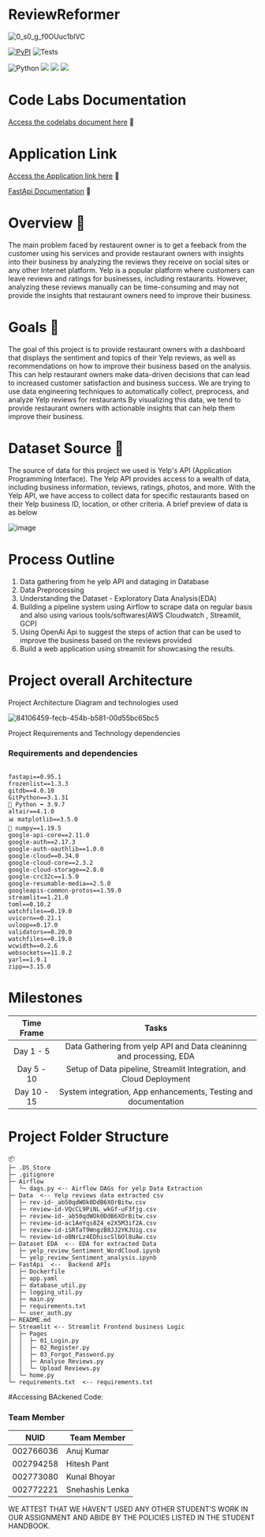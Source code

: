 # ReviewReformer


![0_s0_g_f0OUuc1blVC](https://user-images.githubusercontent.com/114544202/235055460-06eb1bc9-4a2d-4d49-96e5-e0caeae8f6fb.jpg)


[![PyPI](https://img.shields.io/pypi/pyversions/locust.svg)](https://pypi.org/project/locust/)
![Tests](https://github.com/kshitijzutshi/DAMG7245-Final-Project/actions/workflows/testing_workflow.yml/badge.svg)

![Python](https://img.shields.io/badge/python-3670A0?style=for-the-badge&logo=python&logoColor=ffdd54)
![](https://img.shields.io/badge/Google_Cloud-4285F4?style=for-the-badge&logo=google-cloud&logoColor=white)
![](https://img.shields.io/badge/GitHub_Actions-2088FF?style=for-the-badge&logo=github-actions&logoColor=white)
![](https://img.shields.io/badge/Streamlit-FF4B4B?style=for-the-badge&logo=Streamlit&logoColor=white)

# Code Labs Documentation

[Access the codelabs document here]() 🚀





# Application Link

[Access the Application link here]() 🚀


[FastApi Documentation](http://bigdata7245-finalproject.ue.r.appspot.com/docs) 🚀


# Overview 📝

The main problem faced by restaurent owner is to get a feeback from the customer using his services and  provide restaurant owners with insights into their business by analyzing the reviews they receive on social sites or any other Internet platform. Yelp is a popular platform where customers can leave reviews and ratings for businesses, including restaurants. However, analyzing these reviews manually can be time-consuming and may not provide the insights that restaurant owners need to improve their business.

# Goals 🎯
The goal of this project is to provide restaurant owners with a dashboard that displays the sentiment and topics of their Yelp reviews, as well as recommendations on how to improve their business based on the analysis. This can help restaurant owners make data-driven decisions that can lead to increased customer satisfaction and business success. We are trying to use data engineering techniques to automatically collect, preprocess, and analyze Yelp reviews for restaurants
By visualizing this data, we tend to provide restaurant owners with actionable insights that can help them improve their business.


# Dataset Source 🔦

The source of data for this project we used is Yelp's API (Application Programming Interface). The Yelp API provides access to a wealth of data, including business information, reviews, ratings, photos, and more. With the Yelp API, we have access to  collect data for specific restaurants based on their Yelp business ID, location, or other criteria. A brief preview of data is as below


![image](https://user-images.githubusercontent.com/114544202/235063605-c99417bb-9205-4b04-bf83-c22a838af154.png)


# Process Outline

1. Data gathering from he yelp API and dataging in Database
2. Data Preprocessing   
3. Understanding the Dataset - Exploratory Data Analysis(EDA)
4. Building a pipeline system using Airflow to scrape data on regular basis and also using various tools/softwares(AWS Cloudwatch , Streamlit, GCP)
5. Using OpenAi Api to suggest the steps of action that can be used to improve the business based on the reviews provided
6. Build a web application using streamlit for showcasing the results.


# Project overall Architecture

Project Architecture Diagram and technologies used




![84106459-fecb-454b-b581-00d55bc65bc5](https://user-images.githubusercontent.com/114544202/235215628-5d4b8169-da9f-4379-aec2-bdcf90d97a3f.png)


Project Requirements and Technology dependencies

### Requirements and dependencies

```

fastapi==0.95.1
frozenlist==1.3.3
gitdb==4.0.10
GitPython==3.1.31
🐍 Python ➡ 3.9.7
altair==4.1.0
📊 matplotlib==3.5.0
🔢 numpy==1.19.5
google-api-core==2.11.0
google-auth==2.17.3
google-auth-oauthlib==1.0.0
google-cloud==0.34.0
google-cloud-core==2.3.2
google-cloud-storage==2.8.0
google-crc32c==1.5.0
google-resumable-media==2.5.0
googleapis-common-protos==1.59.0
streamlit==1.21.0
toml==0.10.2
watchfiles==0.19.0
uvicorn==0.21.1
uvloop==0.17.0
validators==0.20.0
watchfiles==0.19.0
wcwidth==0.2.6
websockets==11.0.2
yarl==1.9.1
zipp==3.15.0
```



# Milestones

| Time Frame  | Tasks                                                               |
|:-----------:|:-------------------------------------------------------------------:|
| Day 1 - 5   | Data Gathering from yelp API and Data cleaninng and processing, EDA                               |
| Day 5 - 10  | Setup of Data pipeline, Streamlit Integration, and Cloud Deployment |
| Day 10 - 15 | System integration, App enhancements, Testing and documentation     |



# Project Folder Structure


```
📦 
├─ .DS_Store
├─ .gitignore
├─ Airflow  
│  └─ dags.py <-- Airflow DAGs for yelp Data Extraction
├─ Data  <-- Yelp reviews data extracted csv
│  ├─ rev-id-_ab50qdWOk0DdB6XOrBitw.csv
│  ├─ review-id-VQcCL9PiNL_wkGf-uF3fjg.csv
│  ├─ review-id-_ab50qdWOk0DdB6XOrBitw.csv
│  ├─ review-id-ac1AeYqs8Z4_e2X5M3if2A.csv
│  ├─ review-id-iSRTaT9WngzB8JJ2YKJUig.csv
│  └─ review-id-oBNrLz4EDhiscSlbOl8uAw.csv
├─ Dataset EDA  <-- EDA for extracted Data
│  ├─ yelp_review_Sentiment_WordCloud.ipynb
│  └─ yelp_review_Sentiment_analysis.ipynb
├─ FastApi  <--  Backend APIs
│  ├─ Dockerfile
│  ├─ app.yaml
│  ├─ database_util.py
│  ├─ logging_util.py
│  ├─ main.py
│  ├─ requirements.txt
│  └─ user_auth.py
├─ README.md
├─ Streamlit <-- Streamlit Frontend business Logic
│  ├─ Pages
│  │  ├─ 01_Login.py
│  │  ├─ 02_Register.py
│  │  ├─ 03_Forgot_Password.py
│  │  ├─ Analyse Reviews.py
│  │  └─ Upload Reviews.py
│  └─ home.py
└─ requirements.txt  <-- requirements.txt
```

#Accessing BAckened Code: 





### Team Member

| NUID | Team Member       |
|:-----:|---------------|
| 002766036       | Anuj Kumar |
| 002794258      |  Hitesh  Pant            |
| 002773080      |  Kunal Bhoyar              |
| 002772221      |  Snehashis Lenka              |


WE ATTEST THAT WE HAVEN'T USED ANY OTHER STUDENT'S WORK IN OUR ASSIGNMENT AND ABIDE BY THE POLICIES LISTED IN THE STUDENT HANDBOOK.














